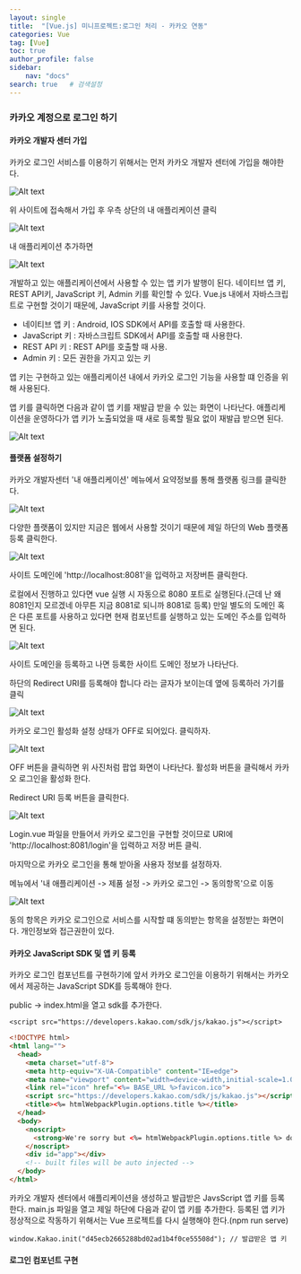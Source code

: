 ```yaml
---
layout: single
title:  "[Vue.js] 미니프로젝트:로그인 처리 - 카카오 연동"
categories: Vue
tag: [Vue]
toc: true
author_profile: false
sidebar:
    nav: "docs"
search: true   # 검색설정
---
```


### 카카오 계정으로 로그인 하기

#### 카카오 개발자 센터 가입

카카오 로그인 서비스를 이용하기 위해서는 먼저 카카오 개발자 센터에 가입을 해야한다.

![Alt text](/assets/images/2023-10-22/카카오개발자센터.png)

위 사이트에 접속해서 가입 후 우측 상단의 내 애플리케이션 클릭

![Alt text](/assets/images/2023-10-22/카카오개발자센터2.png)

내 애플리케이션 추가하면 

![Alt text](/assets/images/2023-10-22/카카오개발자센터3.png)

개발하고 있는 애플리케이션에서 사용할 수 있는 앱 키가 발행이 된다. 네이티브 앱 키, REST API키, JavaScript 키, Admin 키를 확인할 수 있다. Vue.js 내에서 자바스크립트로 구현할 것이기 때문에, JavaScript 키를 사용할 것이다.

- 네이티브 앱 키 : Android, IOS SDK에서 API를 호출할 때 사용한다.
- JavaScript 키 : 자바스크립트 SDK에서 API를 호출할 때 사용한다.
- REST API 키 : REST API를 호출할 때 사용.
- Admin 키 : 모든 권한을 가지고 있는 키

앱 키는 구현하고 있는 애플리케이션 내에서 카카오 로그인 기능을 사용할 떄 인증을 위해 사용된다.


앱 키를 클릭하면 다음과 같이 앱 키를 재발급 받을 수 있는 화면이 나타난다. 애플리케이션을 운영하다가 앱 키가 노출되었을 때 새로 등록할 필요 없이 재발급 받으면 된다.

![Alt text](/assets/images/2023-10-22/카카오개발자센터4.png)


#### 플랫폼 설정하기

카카오 개발자센터 '내 애플리케이션' 메뉴에서 요약정보를 통해 플랫폼 링크를 클릭한다.

![Alt text](/assets/images/2023-10-22/카카오개발자센터5.png)

다양한 플랫폼이 있지만 지금은 웹에서 사용할 것이기 때문에 제일 하단의 Web 플랫폼 등록 클릭한다.

![Alt text](/assets/images/2023-10-22/카카오개발자센터6.png)

사이트 도메인에 'http://localhost:8081'을 입력하고 저장버튼 클릭한다.

로컬에서 진행하고 있다면 vue 실행 시 자동으로 8080 포트로 실행된다.(근데 난 왜 8081인지 모르겠네 아무튼 지금 8081로 되니까 8081로 등록)
만일 별도의 도메인 혹은 다른 포트를 사용하고 있다면 현재 컴포넌트를 실행하고 있는 도메인 주소를 입력하면 된다.

![Alt text](/assets/images/2023-10-22/카카오개발자센터7.png)

사이트 도메인을 등록하고 나면 등록한 사이트 도메인 정보가 나타난다.

하단의 Redirect URI를 등록해야 합니다 라는 글자가 보이는데 옆에 등록하러 가기를 클릭

![Alt text](/assets/images/2023-10-22/카카오개발자센터8.png)

카카오 로그인 활성화 설정 상태가 OFF로 되어있다. 클릭하자.

![Alt text](/assets/images/2023-10-22/카카오개발자센터9.png)

OFF 버튼을 클릭하면 위 사진처럼 팝업 화면이 나타난다.  활성화 버튼을 클릭해서 카카오 로그인을 활성화 한다.


Redirect URI 등록 버튼을 클릭한다.

![Alt text](/assets/images/2023-10-22/카카오개발자센터10.png)

Login.vue 파일을 만들어서 카카오 로그인을 구현할 것이므로 URI에 'http://localhost:8081/login'을 입력하고 저장 버튼 클릭.

마지막으로 카카오 로그인을 통해 받아올 사용자 정보를 설정하자.

메뉴에서 '내 애플리케이션 -> 제품 설정 -> 카카오 로그인 -> 동의항목'으로 이동

![Alt text](/assets/images/2023-10-22/카카오개발자센터11.png)

동의 항목은 카카오 로그인으로 서비스를 시작할 떄 동의받는 항목을 설정받는 화면이다.
개인정보와 접근권한이 있다.

#### 카카오 JavaScript SDK 및 앱 키 등록
카카오 로그인 컴포넌트를 구현하기에 앞서 카카오 로그인을 이용하기 위해서는 카카오에서 제공하는 JavaScript SDK를 등록해야 한다.

public -> index.html을 열고 sdk를 추가한다.

`<script src="https://developers.kakao.com/sdk/js/kakao.js"></script>`

```html
<!DOCTYPE html>
<html lang="">
  <head>
    <meta charset="utf-8">
    <meta http-equiv="X-UA-Compatible" content="IE=edge">
    <meta name="viewport" content="width=device-width,initial-scale=1.0">
    <link rel="icon" href="<%= BASE_URL %>favicon.ico">
    <script src="https://developers.kakao.com/sdk/js/kakao.js"></script>
    <title><%= htmlWebpackPlugin.options.title %></title>
  </head>
  <body>
    <noscript>
      <strong>We're sorry but <%= htmlWebpackPlugin.options.title %> doesn't work properly without JavaScript enabled. Please enable it to continue.</strong>
    </noscript>
    <div id="app"></div>
    <!-- built files will be auto injected -->
  </body>
</html>
```

카카오 개발자 센터에서 애플리케이션을 생성하고 발급받은 JavsScript 앱 키를 등록한다. main.js 파일을 열고 제일 하단에 다음과 같이 앱 키를 추가한다. 등록된 앱 키가 정상적으로 작동하기 위해서는 Vue 프로젝트를 다시 실행해야 한다.(npm run serve)

`window.Kakao.init("d45ecb2665288bd02ad1b4f0ce55508d"); // 발급받은 앱 키`   


#### 로그인 컴포넌트 구현